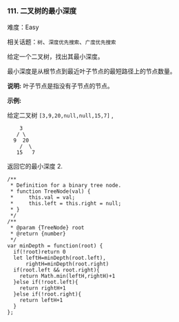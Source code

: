 ### 111. 二叉树的最小深度

难度：Easy

相关话题：`树`、`深度优先搜索`、`广度优先搜索`

给定一个二叉树，找出其最小深度。



最小深度是从根节点到最近叶子节点的最短路径上的节点数量。



**说明:** 叶子节点是指没有子节点的节点。



**示例:** 



给定二叉树 `[3,9,20,null,null,15,7]` ,



```
    3
   / \
  9  20
    /  \
   15   7
```


返回它的最小深度 2.


```
/**
 * Definition for a binary tree node.
 * function TreeNode(val) {
 *     this.val = val;
 *     this.left = this.right = null;
 * }
 */
/**
 * @param {TreeNode} root
 * @return {number}
 */
var minDepth = function(root) {
  if(!root)return 0
  let leftH=minDepth(root.left),
      rightH=minDepth(root.right)
  if(root.left && root.right){
    return Math.min(leftH,rightH)+1
  }else if(!root.left){
    return rightH+1
  }else if(!root.right){
    return leftH+1
  }
};
```

